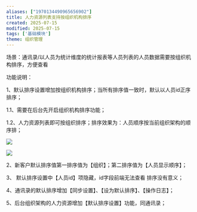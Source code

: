 ```yaml
---
aliases: ["1970134490965656902"]
title: 人力资源列表支持按组织机构排序
created: 2025-07-15
modified: 2025-07-15
tags: ['基础模块']
theme: 组织管理
---
```


场景：通讯录/以人员为统计维度的统计报表等人员列表的人员数据需要按组织机构排序，方便查看

功能说明：

1、默认排序设置增加按组织机构排序；当所有排序值一致时，默认以人员id正序排序；

1.1、需要在后台先开启组织机构排序功能；

1.2、人力资源列表即可按组织排序；排序效果为：人员顺序按当前组织架构的顺序排；

![](41aace1166fc226792b3556c6724a110.jpg)

![](64f068f82fefe3470713f9a6387b86d8.jpg)

2、新客户默认排序值第一排序值为【组织】；第二排序值为【人员显示顺序】；

3、 默认排序设置中【人员id】项隐藏，id字段前端无法查看 排序没有意义；

4、通讯录的默认排序增加【同步设置】、【设为默认排序】、【操作日志】；

5、后台组织架构的人力资源增加【默认排序设置】功能，同通讯录；